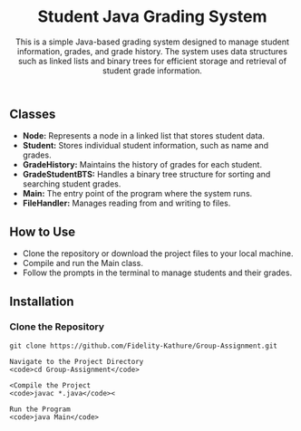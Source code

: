 
<header>
    <h1>Student Java Grading System</h1>
    <p>This is a simple Java-based grading system designed to manage student information, grades, and grade history. The system uses data structures such as linked lists and binary trees for efficient storage and retrieval of student grade information.</p>
</header>

<section>
    <h2>Classes</h2>
    <ul>
        <li><strong>Node:</strong> Represents a node in a linked list that stores student data.</li>
        <li><strong>Student:</strong> Stores individual student information, such as name and grades.</li>
        <li><strong>GradeHistory:</strong> Maintains the history of grades for each student.</li>
        <li><strong>GradeStudentBTS:</strong> Handles a binary tree structure for sorting and searching student grades.</li>
        <li><strong>Main:</strong> The entry point of the program where the system runs.</li>
        <li><strong>FileHandler:</strong> Manages reading from and writing to files.</li>
    </ul>
</section>

<section>
    <h2>How to Use</h2>
    <ul>
        <li>Clone the repository or download the project files to your local machine.</li>
        <li>Compile and run the Main class.</li>
        <li>Follow the prompts in the terminal to manage students and their grades.</li>
    </ul>
</section>

<section>
    <h2>Installation</h2>
    <h3>Clone the Repository</h3>
    <pre><code>git clone https://github.com/Fidelity-Kathure/Group-Assignment.git</code></pre>
    
    Navigate to the Project Directory
    <code>cd Group-Assignment</code>

    <Compile the Project
    <code>javac *.java</code><

    Run the Program
    <code>java Main</code>
</section>

